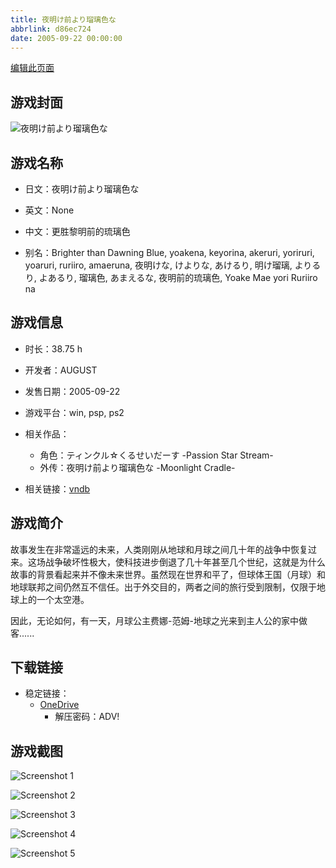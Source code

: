 ```yaml
---
title: 夜明け前より瑠璃色な
abbrlink: d86ec724
date: 2005-09-22 00:00:00
---
```

[编辑此页面](https://github.com/ACG-3/ADV3-source/blob/main/source/_posts/games/%E5%A4%9C%E6%98%8E%E3%81%91%E5%89%8D%E3%82%88%E3%82%8A%E7%91%A0%E7%92%83%E8%89%B2%E3%81%AA.md)

## 游戏封面

![夜明け前より瑠璃色な](https://pan.timero.xyz/d/onedrive/img_lib_001/%E5%A4%9C%E6%98%8E%E3%81%91%E5%89%8D%E3%82%88%E3%82%8A%E7%91%A0%E7%92%83%E8%89%B2%E3%81%AA_cover.avif)


## 游戏名称

- 日文：夜明け前より瑠璃色な
- 英文：None
- 中文：更胜黎明前的琉璃色

- 别名：Brighter than Dawning Blue, yoakena, keyorina, akeruri, yoriruri, yoaruri, ruriiro, amaeruna, 夜明けな, けよりな, あけるり, 明け瑠璃, よりるり, よあるり, 瑠璃色, あまえるな, 夜明前的琉璃色, Yoake Mae yori Ruriiro na


## 游戏信息

- 时长：38.75 h
- 开发者：AUGUST
- 发售日期：2005-09-22
- 游戏平台：win, psp, ps2
- 相关作品：
   - 角色：ティンクル☆くるせいだーす -Passion Star Stream-
   - 外传：夜明け前より瑠璃色な -Moonlight Cradle-

- 相关链接：[vndb](https://vndb.org/v232)


## 游戏简介

故事发生在非常遥远的未来，人类刚刚从地球和月球之间几十年的战争中恢复过来。这场战争破坏性极大，使科技进步倒退了几十年甚至几个世纪，这就是为什么故事的背景看起来并不像未来世界。虽然现在世界和平了，但球体王国（月球）和地球联邦之间仍然互不信任。出于外交目的，两者之间的旅行受到限制，仅限于地球上的一个太空港。

因此，无论如何，有一天，月球公主费娜-范姆-地球之光来到主人公的家中做客......




## 下载链接

- 稳定链接：
    - [OneDrive](https://pan.timero.xyz/onedrive/adv_lib_001/%E5%A4%9C%E6%98%8E%E3%81%91%E5%89%8D%E3%82%88%E3%82%8A%E7%91%A0%E7%92%83%E8%89%B2%E3%81%AA)
        - 解压密码：ADV!



## 游戏截图


![Screenshot 1](https://pan.timero.xyz/d/onedrive/img_lib_001/%E5%A4%9C%E6%98%8E%E3%81%91%E5%89%8D%E3%82%88%E3%82%8A%E7%91%A0%E7%92%83%E8%89%B2%E3%81%AA_Screenshot_1.avif)

![Screenshot 2](https://pan.timero.xyz/d/onedrive/img_lib_001/%E5%A4%9C%E6%98%8E%E3%81%91%E5%89%8D%E3%82%88%E3%82%8A%E7%91%A0%E7%92%83%E8%89%B2%E3%81%AA_Screenshot_2.avif)

![Screenshot 3](https://pan.timero.xyz/d/onedrive/img_lib_001/%E5%A4%9C%E6%98%8E%E3%81%91%E5%89%8D%E3%82%88%E3%82%8A%E7%91%A0%E7%92%83%E8%89%B2%E3%81%AA_Screenshot_3.avif)

![Screenshot 4](https://pan.timero.xyz/d/onedrive/img_lib_001/%E5%A4%9C%E6%98%8E%E3%81%91%E5%89%8D%E3%82%88%E3%82%8A%E7%91%A0%E7%92%83%E8%89%B2%E3%81%AA_Screenshot_4.avif)

![Screenshot 5](https://pan.timero.xyz/d/onedrive/img_lib_001/%E5%A4%9C%E6%98%8E%E3%81%91%E5%89%8D%E3%82%88%E3%82%8A%E7%91%A0%E7%92%83%E8%89%B2%E3%81%AA_Screenshot_5.avif)

